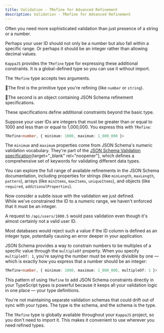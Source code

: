 ```yaml
---
title: Validation - TRefine for Advanced Refinement
description: Validation - TRefine for Advanced Refinement
---
```


Often you need more sophisticated validation than just presence of a string or a number.

Perhaps your user ID should not only be a number but also fall within a specific range.
Or perhaps it should be an integer rather than allowing decimal values.

`KappaJS` provides the `TRefine` type for expressing these additional constraints.
It is a global-defined type so you can use it without import.

The `TRefine` type accepts two arguments.

🔹The first is the primitive type you're refining (like `number` or `string`).

🔹The second is an object containing JSON Schema refinement specifications.

These specifications define additional constraints beyond the basic type.

Suppose your user IDs are integers that must be greater than or equal to 1000 and less than or equal to 1,000,000.
You express this with `TRefine`:


```ts
TRefine<number, { minimum: 1000, maximum: 1_000_000 }>
```

The `minimum` and `maximum` properties come from JSON Schema's numeric validation vocabulary.
They're part of the [JSON Schema Validation specification](https://json-schema.org/draft/2020-12/json-schema-validation.html){target="_blank" rel="noopener"},
which defines a comprehensive set of keywords for validating different data types.

You can explore the full range of available refinements in the JSON Schema documentation,
including properties for strings (like `minLength`, `maxLength`, `pattern`),
arrays (like `minItems`, `maxItems`, `uniqueItems`),
and objects (like `required`, `additionalProperties`).

Now consider a subtle issue with the validation we just defined.<br>
While we've constrained the ID to a numeric range, we haven't enforced that it must be an integer.

A request to `/api/users/1000.5` would pass validation even though it's almost certainly not a valid user ID.

Most databases would reject such a value if the ID column is defined as an integer type,
potentially causing an error deeper in your application.

JSON Schema provides a way to constrain numbers to be multiples of a specific value
through the `multipleOf` property. When you specify `multipleOf: 1`,
you're saying the number must be evenly divisible by one —
which is exactly how you express that a number should be an integer:

```ts
TRefine<number, { minimum: 1000, maximum: 1_000_000, multipleOf: 1 }>
```

This pattern of using `TRefine` to add JSON Schema constraints directly in your TypeScript types
is powerful because it keeps all your validation logic in one place — your type definitions.

You're not maintaining separate validation schemas that could drift out of sync with your types.
The type is the schema, and the schema is the type.

The `TRefine` type is globally available throughout your `KappaJS` project,
so you don't need to import it. This makes it convenient to use wherever you need refined types.

